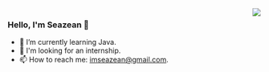 <img align="right" src="https://github-readme-stats.vercel.app/api?username=Seazean&show_icons=true&icon_color=CE1D2D&text_color=718096&bg_color=ffffff&hide_title=true" />

### Hello, I'm Seazean 👋

<!--
**Seazean/Seazean** is a ✨ _special_ ✨ repository because its `README.md` (this file) appears on your GitHub profile.

Here are some ideas to get you started:

- 🔭 I’m currently working on ...
- 🌱 I’m currently learning ...
- 👯 I’m looking to collaborate on ...
- 🤔 I’m looking for help with ...
- 💬 Ask me about ...
- 📫 How to reach me: ...
- 😄 Pronouns: ...
- ⚡ Fun fact: ...
-->
- 🌱 I’m currently learning Java.
- 💬 I'm looking for an internship.
- 📫 How to reach me: imseazean@gmail.com.
